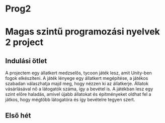 # Prog2
Magas szintű programozási nyelvek 2 project
===========================================
Indulási ötlet
--------------
A projectem egy állatkert medzselős,  tycoon játék lesz, amit Unity-ben fogok elkészíteni. A játék lényege egy állatkert megépítése, a játékos szabadan válaszhatja majd meg, hogy nézzen ki az állatkerje. Állatok vásárlásával nő a látogatók száma, így a bevétel is. A játékban lesz egy szint előre haladás, amivel újabb állatokat és építményeket oldhat fel a játkos, hogy mégtöbb látogatóra és így bevételre tegyen szert.

Első hét
--------
